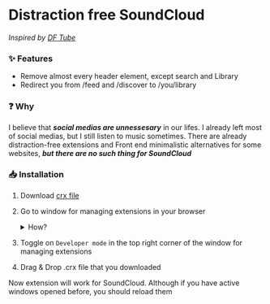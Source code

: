 # Distraction free SoundCloud

*Inspired by [DF Tube](https://chrome.google.com/webstore/detail/df-tube-distraction-free/mjdepdfccjgcndkmemponafgioodelna)*

### ✨ Features

- Remove almost every header element, except search and Library
- Redirect you from /feed and /discover to /you/library

### ❓ Why

I believe that ***social medias are unnessesary*** in our lifes. I already left most of social medias, but I still listen to music sometimes. There are already distraction-free extensions and Front end minimalistic alternatives for some websites, ***but there are no such thing for SoundCloud***

### 📥 Installation

1. Download [crx file](https://github.com/Sinskiy/DF-SoundCloud/releases/latest)

2. Go to window for managing extensions in your browser

    <details>
    <summary>How?</summary>
    Two ways:

    1. Write `chrome://extensions` in your URL bar

    2. Click on *Extensions* icon in the top right corner, between URL bar and *Hamburger* icon. Then click on `Manage extensions`

    </details>

3. Toggle on `Developer mode` in the top right corner of the window for managing extensions

4. Drag & Drop .crx file that you downloaded

Now extension will work for SoundCloud. Although if you have active windows opened before, you should reload them
